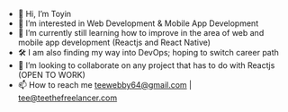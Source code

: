 - 👋 Hi, I’m Toyin
- 👀 I’m interested in Web Development & Mobile App Development 
- 🌱 I’m currently still learning how to improve in the area of web and mobile app development (Reactjs and React Native)
- 🛠️ I am also finding my way into DevOps; hoping to switch career path
- 💞️ I’m looking to collaborate on any project that has to do with Reactjs (OPEN TO WORK)
- 📫 How to reach me teewebby64@gmail.com | tee@teethefreelancer.com

<!---
Teegreat/Teegreat is a ✨ special ✨ repository because its `README.md` (this file) appears on your GitHub profile.
You can click the Preview link to take a look at your changes.
--->
